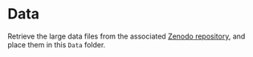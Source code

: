 # Data

Retrieve the large data files from the associated [Zenodo repository](https://doi.org/10.5281/zenodo.3978373), and place them in this `Data` folder. 

